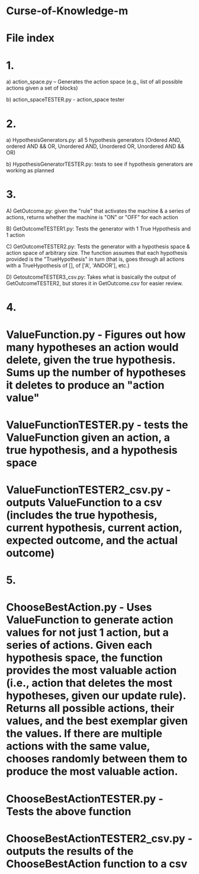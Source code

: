 # Curse-of-Knowledge-m
# File index

# 1.
a) action_space.py – Generates the action space (e.g., list of all possible actions given a set of blocks)
  
b) action_spaceTESTER.py - action_space tester

# 2. 
a) HypothesisGenerators.py: all 5 hypothesis generators (Ordered AND, ordered AND && OR, Unordered AND, Unordered OR, Unordered AND &&                                OR)

b) HypothesisGeneratorTESTER.py: tests to see if hypothesis generators are working as planned

# 3. 
A) GetOutcome.py: given the "rule" that activates the machine & a series of actions, returns whether the machine is "ON" or "OFF" for                       each action

B) GetOutcomeTESTER1.py: Tests the generator with 1 True Hypothesis and 1 action

C) GetOutcomeTESTER2.py: Tests the generator with a hypothesis space & action space of arbitrary size. The function assumes that each                                hypothesis provided is the "TrueHypothesis" in turn (that is, goes through all actions with a TrueHypothesis of                            [], of ['A', 'ANDOR'], etc.)

D) GetoutcomeTESTER3_csv.py: Takes what is basically the output of GetOutcomeTESTER2, but stores it in GetOutcome.csv for easier review.

# 4. 
  # ValueFunction.py - Figures out how many hypotheses an action would delete, given the true hypothesis. Sums up the number of hypotheses                        it deletes to produce an "action value" 
  # ValueFunctionTESTER.py - tests the ValueFunction given an action, a true hypothesis, and a hypothesis space
  # ValueFunctionTESTER2_csv.py - outputs ValueFunction to a csv (includes the true hypothesis, current hypothesis, current action,                                          expected outcome, and the actual outcome)
  
# 5. 
  # ChooseBestAction.py - Uses ValueFunction to generate action values for not just 1 action, but a series of actions. Given each                                   hypothesis space, the function provides the most valuable action (i.e., action that deletes the most hypotheses,                           given our update rule). Returns all possible actions, their values, and the best exemplar given the values. If                             there are multiple actions with the same value, chooses randomly between them to produce the most valuable                                 action.
  # ChooseBestActionTESTER.py - Tests the above function
  # ChooseBestActionTESTER2_csv.py - outputs the results of the ChooseBestAction function to a csv


